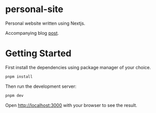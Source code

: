 # personal-site

Personal website written using Nextjs.

Accompanying blog [post](https://www.gmoniava.com/blog/how-i-built-this-blog-using-nextjs).

# Getting Started

First install the dependencies using package manager of your choice.

```bash
pnpm install
```
Then run the development server:

```bash
pnpm dev
```

Open [http://localhost:3000](http://localhost:3000) with your browser to see the result.
